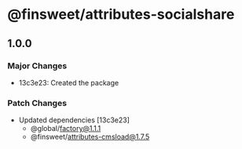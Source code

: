 # @finsweet/attributes-socialshare

## 1.0.0

### Major Changes

- 13c3e23: Created the package

### Patch Changes

- Updated dependencies [13c3e23]
  - @global/factory@1.1.1
  - @finsweet/attributes-cmsload@1.7.5
